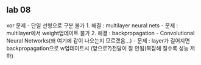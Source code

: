 ## lab 08
xor 문제
    - 단일 선형으로 구분 불가
    1. 해결 : multilayer neural nets
        - 문제 : multilayer에서 weight업데이트 불가
    2. 해결 : backpropagation
        - Convolutional Neural Networks(왜 여기에 같이 나오는지 모르겠음...)
        - 문제 : layer가 길어지면 backpropagation으로 w업데이트시 (앞으로?)전달이 잘 안됨(복잡해 질수록 성능 저하)
